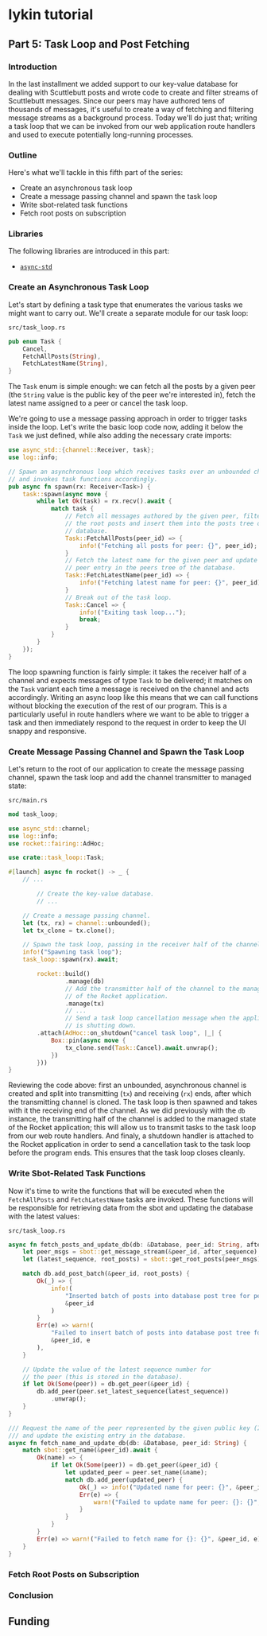 # lykin tutorial

## Part 5: Task Loop and Post Fetching

### Introduction

In the last installment we added support to our key-value database for dealing with Scuttlebutt posts and wrote code to create and filter streams of Scuttlebutt messages. Since our peers may have authored tens of thousands of messages, it's useful to create a way of fetching and filtering message streams as a background process. Today we'll do just that; writing a task loop that we can be invoked from our web application route handlers and used to execute potentially long-running processes.

### Outline

Here's what we'll tackle in this fifth part of the series:

 - Create an asynchronous task loop
 - Create a message passing channel and spawn the task loop
 - Write sbot-related task functions
 - Fetch root posts on subscription

### Libraries

The following libraries are introduced in this part:

 - [`async-std`](https://crates.io/crates/async-std)
 
### Create an Asynchronous Task Loop

Let's start by defining a task type that enumerates the various tasks we might want to carry out. We'll create a separate module for our task loop:

`src/task_loop.rs`

```rust
pub enum Task {
    Cancel,
    FetchAllPosts(String),
    FetchLatestName(String),
}
```

The `Task` enum is simple enough: we can fetch all the posts by a given peer (the `String` value is the public key of the peer we're interested in), fetch the latest name assigned to a peer or cancel the task loop.

We're going to use a message passing approach in order to trigger tasks inside the loop. Let's write the basic loop code now, adding it below the `Task` we just defined, while also adding the necessary crate imports:

```rust
use async_std::{channel::Receiver, task};
use log::info;

// Spawn an asynchronous loop which receives tasks over an unbounded channel
// and invokes task functions accordingly.
pub async fn spawn(rx: Receiver<Task>) {
    task::spawn(async move {
        while let Ok(task) = rx.recv().await {
            match task {
                // Fetch all messages authored by the given peer, filter
                // the root posts and insert them into the posts tree of the
                // database.
                Task::FetchAllPosts(peer_id) => {
                    info!("Fetching all posts for peer: {}", peer_id);
                }
                // Fetch the latest name for the given peer and update the
                // peer entry in the peers tree of the database.
                Task::FetchLatestName(peer_id) => {
                    info!("Fetching latest name for peer: {}", peer_id);
                }
                // Break out of the task loop.
                Task::Cancel => {
                    info!("Exiting task loop...");
                    break;
                }
            }
        }
    });
}
```

The loop spawning function is fairly simple: it takes the receiver half of a channel and expects messages of type `Task` to be delivered; it matches on the `Task` variant each time a message is received on the channel and acts accordingly. Writing an async loop like this means that we can call functions without blocking the execution of the rest of our program. This is a particularly useful in route handlers where we want to be able to trigger a task and then immediately respond to the request in order to keep the UI snappy and responsive.

### Create Message Passing Channel and Spawn the Task Loop

Let's return to the root of our application to create the message passing channel, spawn the task loop and add the channel transmitter to managed state:

`src/main.rs`

```rust
mod task_loop;

use async_std::channel;
use log::info;
use rocket::fairing::AdHoc;

use crate::task_loop::Task;

#[launch] async fn rocket() -> _ {
    // ...

		// Create the key-value database.
		// ...

    // Create a message passing channel.
    let (tx, rx) = channel::unbounded();
    let tx_clone = tx.clone();

    // Spawn the task loop, passing in the receiver half of the channel.
    info!("Spawning task loop");
    task_loop::spawn(rx).await;

		rocket::build()
				.manage(db)
				// Add the transmitter half of the channel to the managed state
				// of the Rocket application.
				.manage(tx)
				// ...
				// Send a task loop cancellation message when the application
				// is shutting down.
        .attach(AdHoc::on_shutdown("cancel task loop", |_| {
            Box::pin(async move {
                tx_clone.send(Task::Cancel).await.unwrap();
            })
        }))
}
```

Reviewing the code above: first an unbounded, asynchronous channel is created and split into transmitting (`tx`) and receiving (`rx`) ends, after which the transmitting channel is cloned. The task loop is then spawned and takes with it the receiving end of the channel. As we did previously with the `db` instance, the transmitting half of the channel is added to the managed state of the Rocket application; this will allow us to transmit tasks to the task loop from our web route handlers. And finaly, a shutdown handler is attached to the Rocket application in order to send a cancellation task to the task loop before the program ends. This ensures that the task loop closes cleanly.

### Write Sbot-Related Task Functions

Now it's time to write the functions that will be executed when the `FetchAllPosts` and `FetchLatestName` tasks are invoked. These functions will be responsible for retrieving data from the sbot and updating the database with the latest values:

`src/task_loop.rs`

```rust
async fn fetch_posts_and_update_db(db: &Database, peer_id: String, after_sequence: u64) {
    let peer_msgs = sbot::get_message_stream(&peer_id, after_sequence).await;
    let (latest_sequence, root_posts) = sbot::get_root_posts(peer_msgs).await;

    match db.add_post_batch(&peer_id, root_posts) {
        Ok(_) => {
            info!(
                "Inserted batch of posts into database post tree for peer: {}",
                &peer_id
            )
        }
        Err(e) => warn!(
            "Failed to insert batch of posts into database post tree for peer: {}: {}",
            &peer_id, e
        ),
    }

    // Update the value of the latest sequence number for
    // the peer (this is stored in the database).
    if let Ok(Some(peer)) = db.get_peer(&peer_id) {
        db.add_peer(peer.set_latest_sequence(latest_sequence))
            .unwrap();
    }
}

/// Request the name of the peer represented by the given public key (ID)
/// and update the existing entry in the database.
async fn fetch_name_and_update_db(db: &Database, peer_id: String) {
    match sbot::get_name(&peer_id).await {
        Ok(name) => {
            if let Ok(Some(peer)) = db.get_peer(&peer_id) {
                let updated_peer = peer.set_name(&name);
                match db.add_peer(updated_peer) {
                    Ok(_) => info!("Updated name for peer: {}", &peer_id),
                    Err(e) => {
                        warn!("Failed to update name for peer: {}: {}", &peer_id, e)
                    }
                }
            }
        }
        Err(e) => warn!("Failed to fetch name for {}: {}", &peer_id, e),
    }
}
```

### Fetch Root Posts on Subscription

### Conclusion

## Funding
